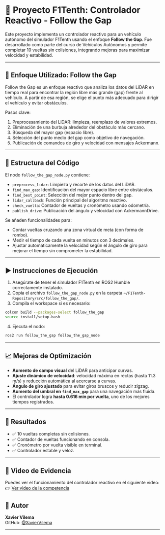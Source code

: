 
# 🚗 Proyecto F1Tenth: Controlador Reactivo - Follow the Gap

Este proyecto implementa un controlador reactivo para un vehículo autónomo del simulador F1Tenth usando el enfoque **Follow the Gap**. Fue desarrollado como parte del curso de Vehículos Autónomos y permite completar 10 vueltas sin colisiones, integrando mejoras para maximizar velocidad y estabilidad.

---

## 📌 Enfoque Utilizado: Follow the Gap

Follow the Gap es un enfoque reactivo que analiza los datos del LiDAR en tiempo real para encontrar la región libre más grande (gap) frente al vehículo. A partir de esa región, se elige el punto más adecuado para dirigir el vehículo y evitar obstáculos.

Pasos clave:
1. Preprocesamiento del LiDAR: limpieza, reemplazo de valores extremos.
2. Eliminación de una burbuja alrededor del obstáculo más cercano.
3. Búsqueda del mayor gap (espacio libre).
4. Selección del punto medio del gap como objetivo de navegación.
5. Publicación de comandos de giro y velocidad con mensajes Ackermann.

---

## 📂 Estructura del Código

El nodo `follow_the_gap_node.py` contiene:

- `preprocess_lidar`: Limpieza y recorte de los datos del LiDAR.
- `find_max_gap`: Identificación del mayor espacio libre entre obstáculos.
- `find_best_point`: Selección del mejor punto dentro del gap.
- `lidar_callback`: Función principal del algoritmo reactivo.
- `check_vuelta`: Contador de vueltas y cronómetro usando odometría.
- `publish_drive`: Publicación del ángulo y velocidad con AckermannDrive.

Se añaden funcionalidades para:
- Contar vueltas cruzando una zona virtual de meta (con forma de rombo).
- Medir el tiempo de cada vuelta en minutos con 3 decimales.
- Ajustar automáticamente la velocidad según el ángulo de giro para mejorar el tiempo sin comprometer la estabilidad.

---

## ▶️ Instrucciones de Ejecución

1. Asegúrate de tener el simulador F1Tenth en ROS2 Humble correctamente instalado.
2. Copia el archivo `follow_the_gap_node.py` en la carpeta `~/F1Tenth-Repository/src/follow_the_gap/`.
3. Compila el workspace si es necesario:

```bash
colcon build --packages-select follow_the_gap
source install/setup.bash
```

4. Ejecuta el nodo:

```bash
ros2 run follow_the_gap follow_the_gap_node
```

---

## 📈 Mejoras de Optimización

- **Aumento de campo visual** del LiDAR para anticipar curvas.
- **Ajuste dinámico de velocidad**: velocidad máxima en rectas (hasta 11.3 m/s) y reducción automática al acercarse a curvas.
- **Ángulo de giro ajustado** para evitar giros bruscos y reducir zigzag.
- **Aumento del umbral en `find_max_gap`** para una navegación más fluida.
- El controlador logra **hasta 0.616 min por vuelta**, uno de los mejores tiempos registrados.

---

## 🎯 Resultados

- ✅ 10 vueltas completas sin colisiones.
- ✅ Contador de vueltas funcionando en consola.
- ✅ Cronómetro por vuelta visible en terminal.
- ✅ Controlador estable y veloz.

---

## 🎥 Video de Evidencia

Puedes ver el funcionamiento del controlador reactivo en el siguiente video:
👉 [Ver video de la competencia](https://drive.google.com/file/d/1ZTIS8hEFYDNYYwF15dC_-EgTo2jMuQCE/view?usp=sharing)

## 👤 Autor

**Xavier Vilema**  
GitHub: [@XavierVilema](https://github.com/XavierVilema)

---
